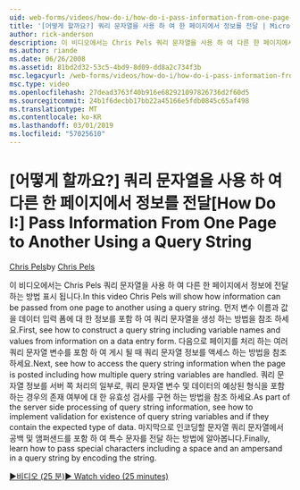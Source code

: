 ```yaml
---
uid: web-forms/videos/how-do-i/how-do-i-pass-information-from-one-page-to-another-using-a-query-string
title: '[어떻게 할까요?] 쿼리 문자열을 사용 하 여 한 페이지에서 정보를 전달 | Microsoft Docs'
author: rick-anderson
description: 이 비디오에서는 Chris Pels 쿼리 문자열을 사용 하 여 다른 한 페이지에서 정보에 전달 하는 방법 표시 됩니다. 먼저에 쿼리 문자열을 생성 하는 방법을 참조 하는 중...
ms.author: riande
ms.date: 06/26/2008
ms.assetid: 81bd2d32-53c5-4bd9-8d09-dd8a2c734f3b
msc.legacyurl: /web-forms/videos/how-do-i/how-do-i-pass-information-from-one-page-to-another-using-a-query-string
msc.type: video
ms.openlocfilehash: 27dead3763f40b916e682921097826736d2f60d5
ms.sourcegitcommit: 24b1f6decbb17bb22a45166e5fdb0845c65af498
ms.translationtype: MT
ms.contentlocale: ko-KR
ms.lasthandoff: 03/01/2019
ms.locfileid: "57025610"
---
```

<a name="how-do-i-pass-information-from-one-page-to-another-using-a-query-string"></a><span data-ttu-id="7c2ac-104">[어떻게 할까요?] 쿼리 문자열을 사용 하 여 다른 한 페이지에서 정보를 전달</span><span class="sxs-lookup"><span data-stu-id="7c2ac-104">[How Do I:] Pass Information From One Page to Another Using a Query String</span></span>
====================
<span data-ttu-id="7c2ac-105">[Chris Pels](https://twitter.com/chrispels)</span><span class="sxs-lookup"><span data-stu-id="7c2ac-105">by [Chris Pels](https://twitter.com/chrispels)</span></span>

<span data-ttu-id="7c2ac-106">이 비디오에서는 Chris Pels 쿼리 문자열을 사용 하 여 다른 한 페이지에서 정보에 전달 하는 방법 표시 됩니다.</span><span class="sxs-lookup"><span data-stu-id="7c2ac-106">In this video Chris Pels will show how information can be passed from one page to another using a query string.</span></span> <span data-ttu-id="7c2ac-107">먼저 변수 이름과 값을 데이터 입력 폼에 대 한 정보를 포함 하 여 쿼리 문자열을 생성 하는 방법을 참조 하세요.</span><span class="sxs-lookup"><span data-stu-id="7c2ac-107">First, see how to construct a query string including variable names and values from information on a data entry form.</span></span> <span data-ttu-id="7c2ac-108">다음으로 페이지를 처리 하는 여러 쿼리 문자열 변수를 포함 하 여 게시 될 때 쿼리 문자열 정보를 액세스 하는 방법을 참조 하세요.</span><span class="sxs-lookup"><span data-stu-id="7c2ac-108">Next, see how to access the query string information when the page is posted including how multiple query string variables are handled.</span></span> <span data-ttu-id="7c2ac-109">쿼리 문자열 정보를 서버 쪽 처리의 일부로, 쿼리 문자열 변수 및 데이터의 예상된 형식을 포함 하는 경우의 존재 여부에 대 한 유효성 검사를 구현 하는 방법을 참조 하세요.</span><span class="sxs-lookup"><span data-stu-id="7c2ac-109">As part of the server side processing of query string information, see how to implement validation for existence of query string variables and if they contain the expected type of data.</span></span> <span data-ttu-id="7c2ac-110">마지막으로 인코딩할 문자열 쿼리 문자열에서 공백 및 앰퍼샌드를 포함 하 여 특수 문자를 전달 하는 방법에 알아봅니다.</span><span class="sxs-lookup"><span data-stu-id="7c2ac-110">Finally, learn how to pass special characters including a space and an ampersand in a query string by encoding the string.</span></span>

[<span data-ttu-id="7c2ac-111">&#9654;비디오 (25 분)</span><span class="sxs-lookup"><span data-stu-id="7c2ac-111">&#9654; Watch video (25 minutes)</span></span>](https://channel9.msdn.com/Blogs/ASP-NET-Site-Videos/how-do-i-pass-information-from-one-page-to-another-using-a-query-string)
